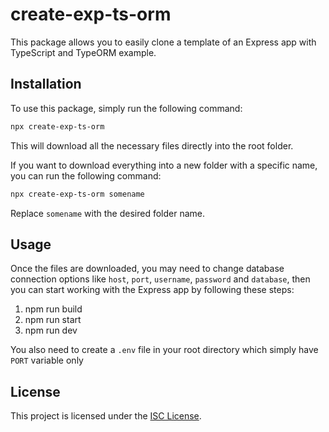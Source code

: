 # create-exp-ts-orm

This package allows you to easily clone a template of an Express app with TypeScript and TypeORM example.

## Installation

To use this package, simply run the following command:

```bash
npx create-exp-ts-orm
```

This will download all the necessary files directly into the root folder.

If you want to download everything into a new folder with a specific name, you can run the following command:

```bash
npx create-exp-ts-orm somename
```

Replace `somename` with the desired folder name.

## Usage

Once the files are downloaded, you may need to change database connection options like `host`, `port`, `username`, `password` and `database`, then you can start working with the Express app by following these steps:

1. npm run build
2. npm run start
3. npm run dev

You also need to create a `.env` file in your root directory which simply have `PORT` variable only

## License

This project is licensed under the [ISC License](https://opensource.org/licenses/ISC).